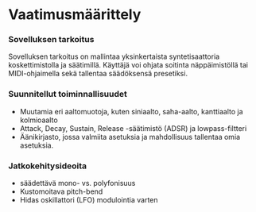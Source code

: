 # Vaatimusmäärittely

### Sovelluksen tarkoitus
Sovelluksen tarkoitus on mallintaa yksinkertaista syntetisaattoria koskettimistolla ja säätimillä. Käyttäjä voi ohjata soitinta näppäimistöllä tai MIDI-ohjaimella sekä tallentaa säädöksensä presetiksi.

### Suunnitellut toiminnallisuudet
- Muutamia eri aaltomuotoja, kuten siniaalto, saha-aalto, kanttiaalto ja kolmioaalto
- Attack, Decay, Sustain, Release -säätimistö (ADSR) ja lowpass-filtteri
- Äänikirjasto, jossa valmiita asetuksia ja mahdollisuus tallentaa omia asetuksia.

### Jatkokehitysideoita
- säädettävä mono- vs. polyfonisuus
- Kustomoitava pitch-bend
- Hidas oskillattori (LFO) modulointia varten

